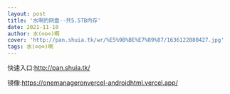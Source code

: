 ```yaml
---
layout: post
title: '水啊的网盘--共5.5TB内存'
date: 2021-11-10
author: 水(⊙o⊙)啊
cover: 'http://pan.shuia.tk/wr/%E5%9B%BE%E7%89%87/1636122880427.jpg'
tags: 水(⊙o⊙)啊
---
```

<div>
	<p>
		快速入口:<a href="http://pan.shuia.tk/" target="_blank">http://pan.shuia.tk/</a>
	</p>
镜像:<a href="https://onemanageronvercel-androidhtml.vercel.app/" target="_blank">https://onemanageronvercel-androidhtml.vercel.app/</a>
</div>
